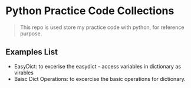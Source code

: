 # Python Practice Code Collections

> This repo is used store my practice code with python, for reference purpose. 

## Examples List

* EasyDict: to excerise the easydict - access variables in dictionary as virables
* Baisc Dict Operations: to excercise the basic operations for dictionary. 



